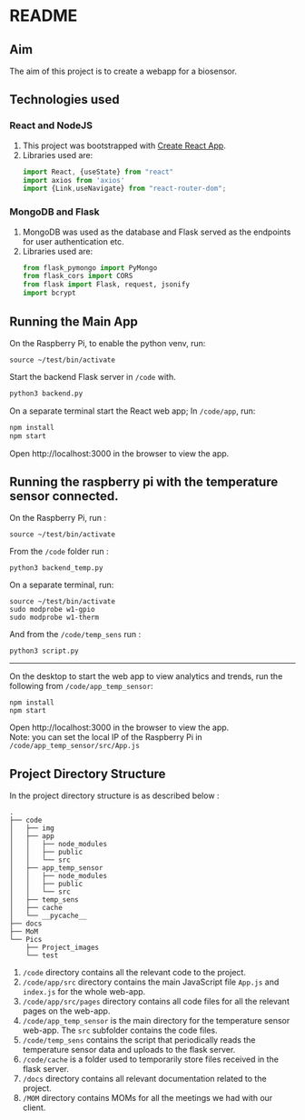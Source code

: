 # README

## Aim

The aim of this project is to create a webapp for a biosensor.

## Technologies used

### React and NodeJS

1. This project was bootstrapped with [Create React App](https://github.com/facebook/create-react-app).
2. Libraries used are:
   ```javascript
   import React, {useState} from "react"
   import axios from 'axios'
   import {Link,useNavigate} from "react-router-dom";
   ```

### MongoDB and Flask

1. MongoDB was used as the database and Flask served as the endpoints for user authentication etc.
2. Libraries used are:
   ```python
   from flask_pymongo import PyMongo
   from flask_cors import CORS
   from flask import Flask, request, jsonify
   import bcrypt
   ```

## Running the Main App
On the Raspberry Pi, to enable the python venv, run:
```
source ~/test/bin/activate
```
Start the backend Flask server in `/code` with.

```bash
python3 backend.py
```

On a separate terminal start the React web app; In  `/code/app`, run:

```bash
npm install 
npm start
```
Open http://localhost:3000 in the browser to view the app.

## Running the raspberry pi with the temperature sensor connected.
On the Raspberry Pi, run :
```
source ~/test/bin/activate
```
From the `/code` folder run :
```
python3 backend_temp.py
```  
On a separate terminal, run:
```
source ~/test/bin/activate
sudo modprobe w1-gpio
sudo modprobe w1-therm
```
And from the `/code/temp_sens` run :
```
python3 script.py
```
---
On the desktop to start the web app to view analytics and trends, run the following from `/code/app_temp_sensor`:
```
npm install 
npm start
```
Open http://localhost:3000 in the browser to view the app.  
Note: you can set the local IP of the Raspberry Pi in `/code/app_temp_sensor/src/App.js`

## Project Directory Structure

In the project directory structure is as described below :

```
.
├── code
│   ├── img
│   ├── app
│   │   ├── node_modules
│   │   ├── public
│   │   └── src
│   ├── app_temp_sensor
│   │   ├── node_modules
│   │   ├── public
│   │   └── src
│   ├── temp_sens
│   ├── cache
│   └── __pycache__
├── docs
├── MoM
└── Pics
    ├── Project_images
    └── test
```

1. `/code` directory contains all the relevant code to the project.
2. `/code/app/src` directory contains the main JavaScript file `App.js` and `index.js` for the whole web-app.
3. `/code/app/src/pages` directory contains all code files for all the relevant pages on the web-app.
4. `/code/app_temp_sensor` is the main directory for the temperature sensor web-app. The `src` subfolder contains the code files.
5. `/code/temp_sens` contains the script that periodically reads the temperature sensor data and uploads to the flask server.
6. `/code/cache` is a folder used to temporarily store files received in the flask server.
7. `/docs` directory contains all relevant documentation related to the project.
8. `/MOM` directory contains MOMs for all the meetings we had with our client.
